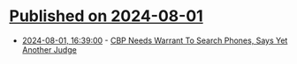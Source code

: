 # [Published on 2024-08-01](index.md)

* [2024-08-01, 16:39:00](https://soylentnews.org/article.pl?sid=24/07/31/1341210&from=rss) - [CBP Needs Warrant To Search Phones, Says Yet Another Judge](https://soylentnews.org/article.pl?sid=24/07/31/1341210&from=rss)
